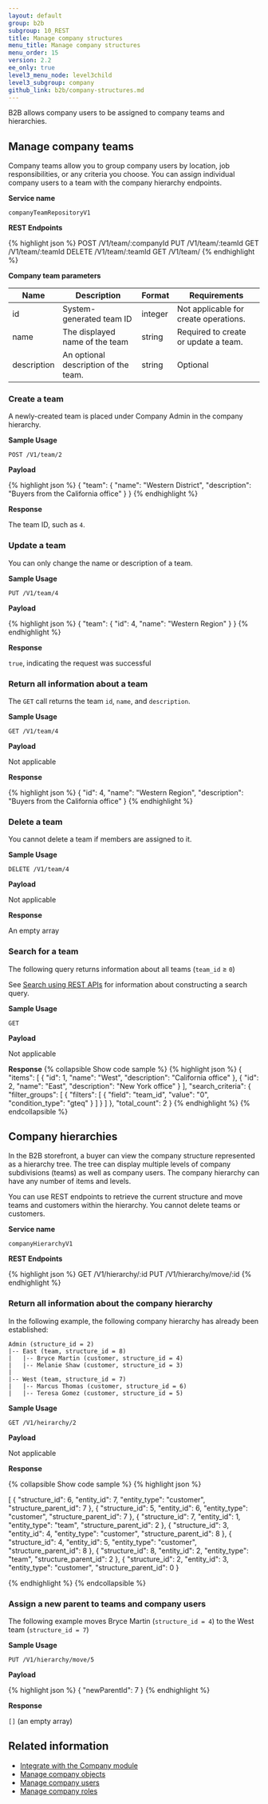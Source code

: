 ```yaml
---
layout: default
group: b2b
subgroup: 10_REST
title: Manage company structures
menu_title: Manage company structures
menu_order: 15
version: 2.2
ee_only: true
level3_menu_node: level3child
level3_subgroup: company
github_link: b2b/company-structures.md
---
```


B2B allows company users to be assigned to company teams and hierarchies.

## Manage company teams

Company teams allow you to group company users by location, job responsibilities, or any criteria you choose. You can assign individual company users to a team with the company hierarchy endpoints.

**Service name**

`companyTeamRepositoryV1`

**REST Endpoints**

{% highlight json %}
POST /V1/team/:companyId
PUT /V1/team/:teamId
GET /V1/team/:teamId
DELETE /V1/team/:teamId
GET /V1/team/
{% endhighlight %}


**Company team parameters**

Name | Description | Format | Requirements
--- | --- | --- | ---
id | System-generated team ID | integer | Not applicable for create operations.
name | The displayed name of the team | string | Required to create or update a team.
description | An optional description of the team. | string | Optional

### Create a team

A newly-created team is placed under Company Admin in the company hierarchy.

**Sample Usage**

`POST /V1/team/2`

**Payload**

{% highlight json %}
{
  "team": {
    "name": "Western District",
    "description": "Buyers from the California office"
  }
}
{% endhighlight %}

**Response**

The team ID, such as `4`.

### Update a team

You can only change the name or description of a team.

**Sample Usage**

`PUT /V1/team/4`

**Payload**

{% highlight json %}
{
  "team": {
  	"id": 4,
    "name": "Western Region"
  }
}
{% endhighlight %}

**Response**

`true`, indicating the request was successful

### Return all information about a team

The `GET` call returns the team `id`, `name`, and `description`.

**Sample Usage**

`GET /V1/team/4`

**Payload**

Not applicable

**Response**

{% highlight json %}
{
  "id": 4,
  "name": "Western Region",
  "description": "Buyers from the California office"
}
{% endhighlight %}

### Delete a team

You cannot delete a team if members are assigned to it.

**Sample Usage**

`DELETE /V1/team/4`

**Payload**

Not applicable

**Response**

An empty array

### Search for a team

The following query returns information about all teams (`team_id` &ge; `0`)

See [Search using REST APIs]({{page.baseurl}}howdoi/webapi/search-criteria.html) for information about constructing a search query.

**Sample Usage**

`GET `

**Payload**

Not applicable

**Response**
{% collapsible Show code sample %}
{% highlight json %}
{
    "items": [
        {
            "id": 1,
            "name": "West",
            "description": "California office"
        },
        {
            "id": 2,
            "name": "East",
            "description": "New York office"
        }
    ],
    "search_criteria": {
        "filter_groups": [
            {
                "filters": [
                    {
                        "field": "team_id",
                        "value": "0",
                        "condition_type": "gteq"
                    }
                ]
            }
        ]
    },
    "total_count": 2
}
{% endhighlight %}
{% endcollapsible %}

## Company hierarchies

In the B2B storefront, a buyer can view the company structure represented as a hierarchy tree. The tree can display multiple levels of company subdivisions (teams) as well as company users. The company hierarchy can have any number of items and levels.

You can use REST endpoints to retrieve the current structure and move teams and customers within the hierarchy. You cannot delete  teams or customers.


**Service name**

`companyHierarchyV1`

**REST Endpoints**

{% highlight json %}
GET /V1/hierarchy/:id
PUT /V1/hierarchy/move/:id
{% endhighlight %}

### Return all information about the company hierarchy

In the following example, the following company hierarchy has already been established:

```
Admin (structure_id = 2)
|-- East (team, structure_id = 8)
|   |-- Bryce Martin (customer, structure_id = 4)
|   |-- Melanie Shaw (customer, structure_id = 3)
|
|-- West (team, structure_id = 7)
|   |-- Marcus Thomas (customer, structure_id = 6)
|   |-- Teresa Gomez (customer, structure_id = 5)
```

**Sample Usage**

`GET /V1/heirarchy/2`

**Payload**

Not applicable

**Response**

{% collapsible Show code sample %}
{% highlight json %}

[
  {
    "structure_id": 6,
    "entity_id": 7,
    "entity_type": "customer",
    "structure_parent_id": 7
  },
  {
    "structure_id": 5,
    "entity_id": 6,
    "entity_type": "customer",
    "structure_parent_id": 7
  },
  {
    "structure_id": 7,
    "entity_id": 1,
    "entity_type": "team",
    "structure_parent_id": 2
  },
  {
    "structure_id": 3,
    "entity_id": 4,
    "entity_type": "customer",
    "structure_parent_id": 8
  },
  {
    "structure_id": 4,
    "entity_id": 5,
    "entity_type": "customer",
    "structure_parent_id": 8
  },
  {
    "structure_id": 8,
    "entity_id": 2,
    "entity_type": "team",
    "structure_parent_id": 2
  },
  {
    "structure_id": 2,
    "entity_id": 3,
    "entity_type": "customer",
    "structure_parent_id": 0
  }

{% endhighlight %}
{% endcollapsible %}

### Assign a new parent to teams and company users

The following example moves Bryce Martin (`structure_id = 4`) to the West team (`structure_id = 7`)

**Sample Usage**

`PUT /V1/hierarchy/move/5`

**Payload**

{% highlight json %}
{
  "newParentId": 7
}
{% endhighlight %}

**Response**

`[]` (an empty array)


## Related information

* [Integrate with the Company module]({{page.baseurl}}b2b/company.html)
* [Manage company objects]({{page.baseurl}}b2b/company-object.html)
* [Manage company users]({{page.baseurl}}b2b/company-users.html)
* [Manage company roles]({{page.baseurl}}b2b/roles.html)
